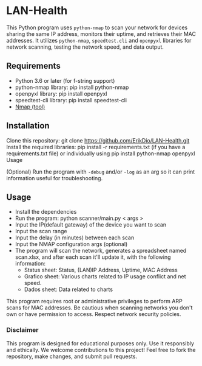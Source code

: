 # LAN-Health

This Python program uses `python-nmap` to scan your network for devices sharing the same IP address, monitors their uptime, and retrieves their MAC addresses. It utilizes `python-nmap`, `speedtest.cli` and `openpyxl` libraries for network scanning, testing the network speed, and data output.

## Requirements

- Python 3.6 or later (for f-string support)  
- python-nmap library: pip install python-nmap  
- openpyxl library: pip install openpyxl
- speedtest-cli library: pip install speedtest-cli
- [Nmap (tool)](https://nmap.org/download)

## Installation
Clone this repository: git clone https://github.com/ErikDio/LAN-Health.git  
Install the required libraries: pip install -r requirements.txt (if you have a requirements.txt file) or individually using pip install python-nmap openpyxl  
Usage

(Optional) Run the program with `-debug` and/or `-log` as an arg so it can print information useful for troubleshooting.  

## Usage
- Install the dependencies
- Run the program: python scanner/main.py < args >
- Input the IP(default gateway) of the device you want to scan
- Input the scan range
- Input the delay (in minutes) between each scan
- Input the NMAP configuration args (optional)
- The program will scan the network, generates a spreadsheet named scan.xlsx, and after each scan it'll update it, with the following information:  
  - Status sheet: Status, (LAN)IP Address, Uptime, MAC Address
  - Grafico sheet: Various charts related to IP usage conflict and net speed.
  - Dados sheet: Data related to charts

This program requires root or administrative privileges to perform ARP scans for MAC addresses.
Be cautious when scanning networks you don't own or have permission to access. Respect network security policies.

### Disclaimer

This program is designed for educational purposes only. Use it responsibly and ethically.
We welcome contributions to this project! Feel free to fork the repository, make changes, and submit pull requests.
